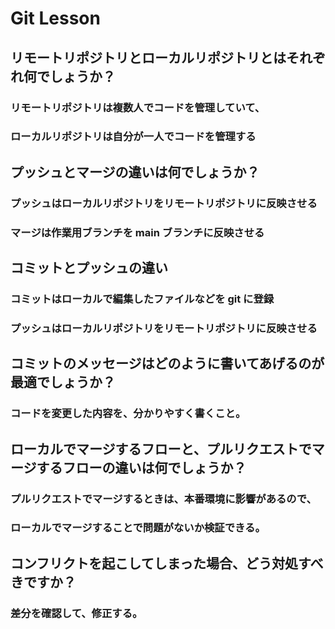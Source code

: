 # Git Lesson

## リモートリポジトリとローカルリポジトリとはそれぞれ何でしょうか？

### リモートリポジトリは複数人でコードを管理していて、

### ローカルリポジトリは自分が一人でコードを管理する

## プッシュとマージの違いは何でしょうか？

### プッシュはローカルリポジトリをリモートリポジトリに反映させる

### マージは作業用ブランチを main ブランチに反映させる

## コミットとプッシュの違い

### コミットはローカルで編集したファイルなどを git に登録

### プッシュはローカルリポジトリをリモートリポジトリに反映させる

## コミットのメッセージはどのように書いてあげるのが最適でしょうか？

### コードを変更した内容を、分かりやすく書くこと。

## ローカルでマージするフローと、プルリクエストでマージするフローの違いは何でしょうか？

### プルリクエストでマージするときは、本番環境に影響があるので、

### ローカルでマージすることで問題がないか検証できる。

## コンフリクトを起こしてしまった場合、どう対処すべきですか？

### 差分を確認して、修正する。
